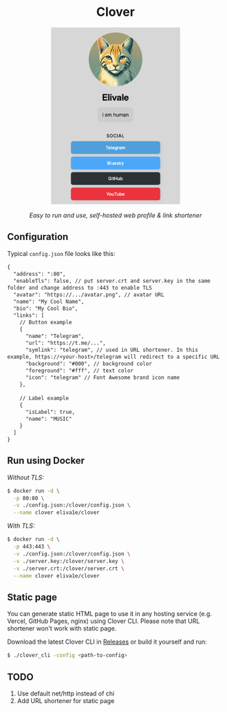 <div align="center">
<h1>Clover</h1>
<img src="./assets/profile.png" width="300" />
<p>
<i>
Easy to run and use, self-hosted web profile & link shortener
</i>
</p>
</div>

## Configuration

Typical `config.json` file looks like this:

```jsonc
{
  "address": ":80",
  "enableTls": false, // put server.crt and server.key in the same folder and change address to :443 to enable TLS
  "avatar": "https://.../avatar.png", // avatar URL
  "name": "My Cool Name",
  "bio": "My Cool Bio",
  "links": [
    // Button example
    {
      "name": "Telegram",
      "url": "https://t.me/...",
      "symlink": "telegram", // used in URL shortener. In this example, https://<your-host>/telegram will redirect to a specific URL
      "background": "#000", // background color
      "foreground": "#fff", // text color
      "icon": "telegram" // Font Awesome brand icon name
    },

    // Label example
    {
      "isLabel": true,
      "name": "MUSIC"
    }
  ]
}
```

## Run using Docker

_Without TLS:_

```sh
$ docker run -d \
  -p 80:80 \
  -v ./config.json:/clover/config.json \
  --name clover eliva1e/clover
```

_With TLS:_

```sh
$ docker run -d \
  -p 443:443 \
  -v ./config.json:/clover/config.json \
  -v ./server.key:/clover/server.key \
  -v ./server.crt:/clover/server.crt \
  --name clover eliva1e/clover
```

## Static page

You can generate static HTML page to use it in any hosting service (e.g. Vercel, GitHub Pages, nginx) using Clover CLI. Please note that URL shortener won't work with static page.

Download the latest Clover CLI in [Releases](https://github.com/eliva1e/clover/releases) or build it yourself and run:

```sh
$ ./clover_cli -config <path-to-config>
```

## TODO

1. Use default net/http instead of chi
2. Add URL shortener for static page
